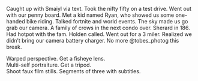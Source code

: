 Caught up with Smaiyl via text. Took the nifty fifty on a test drive. Went out with our penny board. Met a kid named Ryan, who showed us some one-handed bike riding. Talked fortnite and world events. The sky made us go grab our camera. A family of crows in the next condo over. Sherard in 186\. Had hotpot with the fam. Holden called. Went out for a 3 miler. Realized we didn’t bring our camera battery charger. No more @tobes\_photog this break. 

Warped perspective. Get a fisheye lens.  
Multi-self portraiture. Get a tripod.   
Shoot faux film stills. Segments of three with subtitles.
